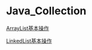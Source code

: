 # Java_Collection
[ArrayList基本操作](https://github.com/Nate-yu/Java_Collection/blob/master/src/ArrayListDemo.java)

[LinkedList基本操作](https://github.com/Nate-yu/Java_Collection/blob/master/src/LinkedListDemo.java)

